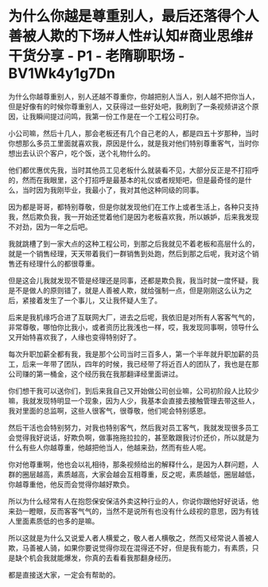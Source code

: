 # 为什么你越是尊重别人，最后还落得个人善被人欺的下场#人性#认知#商业思维#干货分享 - P1 - 老隋聊职场 - BV1Wk4y1g7Dn

为什么你越尊重别人，别人还越不尊重你，你越把别人当人，别人越不把你当人，但是好像有的时候你尊重别人，又获得过一些好处吧，我刷到了一条视频讲这个原因，让我瞬间提过问鸣，我第一份工作是在一个工程公司打杂。

小公司嘛，然后十几人，那会老板还有几个自己老的人，都是四五十岁那种，当时你想那么多员工里面就喜欢我，原因是什么，就是我对他们特别尊重客气，当时你想出去认识个客户，吃个饭，送个礼物什么的。

他们都优惠优先我，当时其他员工见老板什么就装看不见，大部分反正是不打招呼的，然而在我眼里，这个打招呼是最基本的礼仪或者规矩吧，但是最奇怪的是什么，当时因为我刚毕业，我最小了，我对其他这种同级的同事。

因为都是哥哥，都特别尊敬，但是你就发现他们在工作上或者生活上，各种只支持我，然后欺负我，我一开始还觉着他们是因为老板喜欢我，所以嫉妒，后来我发现不对劲，因为一年之后吧。

我就跳槽了到一家大点的这种工程公司，到那之后我就见不着老板和高层什么的，就是一个销售经理，天天带着我们一群销售到处跑，然后到那之后呢，我对这个销售还有经理什么的都很尊重。

但是这会儿我就发现不管是经理还是同事，还都是欺负我，我当时就一度怀疑，我是不是做人的原则错了，就是人善被人欺，就给强制一点，但是刚刚这么认为之后，紧接着发生了一个事儿，又让我怀疑人生了。

后来是我机缘巧合进了互联网大厂，进去之后呢，我依旧是对所有人客客气气的，非常尊敬，哪怕你比我小，或者资历比我浅也一样，哎，我发现同事啊，领导什么又开始特喜欢我了，人缘也变得特别好了。

每次升职加薪全都有我，我是那个公司当时三百多人，第一个半年就升职加薪的员工，后来一年带了团队，四年的时候，我已经带了将近百人的团队了，我也是在那公司赚的第一桶金，这个经历我在我那翻译经里面讲过。

你们想干我可以送你们，到后来我自己又开始做公司创业嘛，公司初阶段人比较少嘛，我就发现特明显一个现象，因为人少，我基本会直接去接触管理去带这些人，我对里面的总监啊，这些人很客气，很尊敬，他们呢会特别感恩。

然后干活也会特别努力，对我也特别客气，然后我对员工客气，我就发现很多员工会觉得我好说话，好欺负啊，做事拖拖拉拉的，甚至敢跟我讨价还价，所以就是为什么有些人你越尊重，他越把他当人，他越来劲，然而有些人呢。

你对他尊重啊，他也会以礼相待，那条视频给出的解释什么，是因为人群问题，人群的圈层越高，素质越高，大家会越会互相尊重，反之呢，素质越低，圈层越低，你越尊重他，他反而会觉得你越好欺负。

所以为什么经常有人在抱怨保安保洁外卖这种行业的人，你说你跟他好好说话，他来劲一瞪眼，反而客客气气的，当然不是说所有也没有什么歧视的意思，因为有钱人里面素质低的也多的是嘛。

所以这就是为什么又说爱人者人横爱之，敬人者人横敬之，然而又经常说人善被人欺，马善被人骑，如果你要说觉得你现在混得还不好，但是我有能力，有素质，只是缺个机会我就能爆发，你真的去看看我那翻身经历。

都是直接送大家，一定会有帮助的。